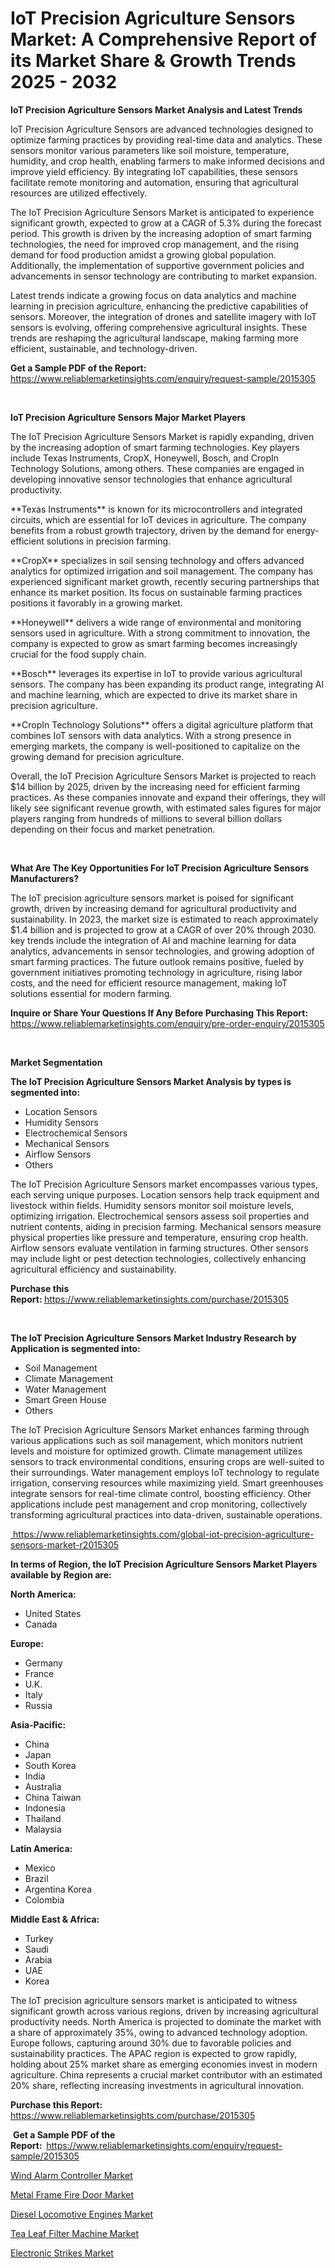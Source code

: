 <p><h1>IoT Precision Agriculture Sensors Market: A Comprehensive Report of its Market Share & Growth Trends 2025 - 2032</h1></p><p><strong>IoT Precision Agriculture Sensors Market Analysis and Latest Trends</strong></p>
<p><p>IoT Precision Agriculture Sensors are advanced technologies designed to optimize farming practices by providing real-time data and analytics. These sensors monitor various parameters like soil moisture, temperature, humidity, and crop health, enabling farmers to make informed decisions and improve yield efficiency. By integrating IoT capabilities, these sensors facilitate remote monitoring and automation, ensuring that agricultural resources are utilized effectively.</p><p>The IoT Precision Agriculture Sensors Market is anticipated to experience significant growth, expected to grow at a CAGR of 5.3% during the forecast period. This growth is driven by the increasing adoption of smart farming technologies, the need for improved crop management, and the rising demand for food production amidst a growing global population. Additionally, the implementation of supportive government policies and advancements in sensor technology are contributing to market expansion.</p><p>Latest trends indicate a growing focus on data analytics and machine learning in precision agriculture, enhancing the predictive capabilities of sensors. Moreover, the integration of drones and satellite imagery with IoT sensors is evolving, offering comprehensive agricultural insights. These trends are reshaping the agricultural landscape, making farming more efficient, sustainable, and technology-driven.</p></p>
<p><strong>Get a Sample PDF of the Report:&nbsp;</strong> <a href="https://www.reliablemarketinsights.com/enquiry/request-sample/2015305?utm_campaign=3047&utm_medium=2&utm_source=Github&utm_content=ia&utm_term=29032025&utm_id=iot-precision-agriculture-sensors">https://www.reliablemarketinsights.com/enquiry/request-sample/2015305</a></p>
<p>&nbsp;</p>
<p><strong>IoT Precision Agriculture Sensors Major Market Players</strong></p>
<p><p>The IoT Precision Agriculture Sensors Market is rapidly expanding, driven by the increasing adoption of smart farming technologies. Key players include Texas Instruments, CropX, Honeywell, Bosch, and CropIn Technology Solutions, among others. These companies are engaged in developing innovative sensor technologies that enhance agricultural productivity.</p><p>**Texas Instruments** is known for its microcontrollers and integrated circuits, which are essential for IoT devices in agriculture. The company benefits from a robust growth trajectory, driven by the demand for energy-efficient solutions in precision farming.</p><p>**CropX** specializes in soil sensing technology and offers advanced analytics for optimized irrigation and soil management. The company has experienced significant market growth, recently securing partnerships that enhance its market position. Its focus on sustainable farming practices positions it favorably in a growing market.</p><p>**Honeywell** delivers a wide range of environmental and monitoring sensors used in agriculture. With a strong commitment to innovation, the company is expected to grow as smart farming becomes increasingly crucial for the food supply chain.</p><p>**Bosch** leverages its expertise in IoT to provide various agricultural sensors. The company has been expanding its product range, integrating AI and machine learning, which are expected to drive its market share in precision agriculture.</p><p>**CropIn Technology Solutions** offers a digital agriculture platform that combines IoT sensors with data analytics. With a strong presence in emerging markets, the company is well-positioned to capitalize on the growing demand for precision agriculture.</p><p>Overall, the IoT Precision Agriculture Sensors Market is projected to reach $14 billion by 2025, driven by the increasing need for efficient farming practices. As these companies innovate and expand their offerings, they will likely see significant revenue growth, with estimated sales figures for major players ranging from hundreds of millions to several billion dollars depending on their focus and market penetration.</p></p>
<p>&nbsp;</p>
<p><strong>What Are The Key Opportunities For IoT Precision Agriculture Sensors Manufacturers?</strong></p>
<p><p>The IoT precision agriculture sensors market is poised for significant growth, driven by increasing demand for agricultural productivity and sustainability. In 2023, the market size is estimated to reach approximately $1.4 billion and is projected to grow at a CAGR of over 20% through 2030. key trends include the integration of AI and machine learning for data analytics, advancements in sensor technologies, and growing adoption of smart farming practices. The future outlook remains positive, fueled by government initiatives promoting technology in agriculture, rising labor costs, and the need for efficient resource management, making IoT solutions essential for modern farming.</p></p>
<p><strong>Inquire or Share Your Questions If Any Before Purchasing This Report:</strong> <a href="https://www.reliablemarketinsights.com/enquiry/pre-order-enquiry/2015305?utm_campaign=3047&utm_medium=2&utm_source=Github&utm_content=ia&utm_term=29032025&utm_id=iot-precision-agriculture-sensors">https://www.reliablemarketinsights.com/enquiry/pre-order-enquiry/2015305</a></p>
<p>&nbsp;</p>
<p><strong>Market Segmentation</strong></p>
<p><strong>The IoT Precision Agriculture Sensors Market Analysis by types is segmented into:</strong></p>
<p><ul><li>Location Sensors</li><li>Humidity Sensors</li><li>Electrochemical Sensors</li><li>Mechanical Sensors</li><li>Airflow Sensors</li><li>Others</li></ul></p>
<p><p>The IoT Precision Agriculture Sensors market encompasses various types, each serving unique purposes. Location sensors help track equipment and livestock within fields. Humidity sensors monitor soil moisture levels, optimizing irrigation. Electrochemical sensors assess soil properties and nutrient contents, aiding in precision farming. Mechanical sensors measure physical properties like pressure and temperature, ensuring crop health. Airflow sensors evaluate ventilation in farming structures. Other sensors may include light or pest detection technologies, collectively enhancing agricultural efficiency and sustainability.</p></p>
<p><strong>Purchase this Report:&nbsp;</strong><a href="https://www.reliablemarketinsights.com/purchase/2015305?utm_campaign=3047&utm_medium=2&utm_source=Github&utm_content=ia&utm_term=29032025&utm_id=iot-precision-agriculture-sensors">https://www.reliablemarketinsights.com/purchase/2015305</a></p>
<p>&nbsp;</p>
<p><strong>The IoT Precision Agriculture Sensors Market Industry Research by Application is segmented into:</strong></p>
<p><ul><li>Soil Management</li><li>Climate Management</li><li>Water Management</li><li>Smart Green House</li><li>Others</li></ul></p>
<p><p>The IoT Precision Agriculture Sensors Market enhances farming through various applications such as soil management, which monitors nutrient levels and moisture for optimized growth. Climate management utilizes sensors to track environmental conditions, ensuring crops are well-suited to their surroundings. Water management employs IoT technology to regulate irrigation, conserving resources while maximizing yield. Smart greenhouses integrate sensors for real-time climate control, boosting efficiency. Other applications include pest management and crop monitoring, collectively transforming agricultural practices into data-driven, sustainable operations.</p></p>
<p><a href="https://www.reliablemarketinsights.com/global-iot-precision-agriculture-sensors-market-r2015305?utm_campaign=3047&utm_medium=2&utm_source=Github&utm_content=ia&utm_term=29032025&utm_id=iot-precision-agriculture-sensors">&nbsp;https://www.reliablemarketinsights.com/global-iot-precision-agriculture-sensors-market-r2015305</a></p>
<p><strong>In terms of Region, the IoT Precision Agriculture Sensors Market Players available by Region are:</strong></p>
<p>
    <p> <strong> North America: </strong>
        <ul>
            <li>United States</li>
            <li>Canada</li>
        </ul>
        </p> 
    <p> <strong> Europe: </strong>
        <ul>
            <li>Germany</li>
            <li>France</li>
            <li>U.K.</li>
            <li>Italy</li>
            <li>Russia</li>
        </ul>
        </p> 
    <p> <strong> Asia-Pacific: </strong>
        <ul>
            <li>China</li>
            <li>Japan</li>
            <li>South Korea</li>
            <li>India</li>
            <li>Australia</li>
            <li>China Taiwan</li>
            <li>Indonesia</li>
            <li>Thailand</li>
            <li>Malaysia</li>
        </ul>
        </p> 
    <p> <strong> Latin America: </strong>
        <ul>
            <li>Mexico</li>
            <li>Brazil</li>
            <li>Argentina Korea</li>
            <li>Colombia</li>
        </ul>
        </p> 
    <p> <strong> Middle East & Africa: </strong>
        <ul>
            <li>Turkey</li>
            <li>Saudi</li>
            <li>Arabia</li>
            <li>UAE</li>
            <li>Korea</li>
        </ul>
    </p>
    </p>
<p><p>The IoT precision agriculture sensors market is anticipated to witness significant growth across various regions, driven by increasing agricultural productivity needs. North America is projected to dominate the market with a share of approximately 35%, owing to advanced technology adoption. Europe follows, capturing around 30% due to favorable policies and sustainability practices. The APAC region is expected to grow rapidly, holding about 25% market share as emerging economies invest in modern agriculture. China represents a crucial market contributor with an estimated 20% share, reflecting increasing investments in agricultural innovation.</p></p>
<p><strong>Purchase this Report: </strong><a href="https://www.reliablemarketinsights.com/purchase/2015305?utm_campaign=3047&utm_medium=2&utm_source=Github&utm_content=ia&utm_term=29032025&utm_id=iot-precision-agriculture-sensors">https://www.reliablemarketinsights.com/purchase/2015305</a></p>
<p>&nbsp;<strong>Get a Sample PDF of the Report:&nbsp;&nbsp;</strong><a href="https://www.reliablemarketinsights.com/enquiry/request-sample/2015305?utm_campaign=3047&utm_medium=2&utm_source=Github&utm_content=ia&utm_term=29032025&utm_id=iot-precision-agriculture-sensors">https://www.reliablemarketinsights.com/enquiry/request-sample/2015305</a></p>
<p><strong></strong></p>
<p><p><a href="https://www.linkedin.com/pulse/driving-forces-behind-wind-alarm-controller-market-expansion-137-k4ate?utm_campaign=3047&utm_medium=2&utm_source=Github&utm_content=ia&utm_term=29032025&utm_id=iot-precision-agriculture-sensors">Wind Alarm Controller Market</a></p><p><a href="https://www.linkedin.com/pulse/current-future-growth-potential-metal-frame-fire-door-market-b3s3e?utm_campaign=3047&utm_medium=2&utm_source=Github&utm_content=ia&utm_term=29032025&utm_id=iot-precision-agriculture-sensors">Metal Frame Fire Door Market</a></p><p><a href="https://www.linkedin.com/pulse/global-diesel-locomotive-engines-market-future-trends-segment-xoo8e?utm_campaign=3047&utm_medium=2&utm_source=Github&utm_content=ia&utm_term=29032025&utm_id=iot-precision-agriculture-sensors">Diesel Locomotive Engines Market</a></p><p><a href="https://www.linkedin.com/pulse/global-tea-leaf-filter-machine-markets-growth-journey-uwoge?utm_campaign=3047&utm_medium=2&utm_source=Github&utm_content=ia&utm_term=29032025&utm_id=iot-precision-agriculture-sensors">Tea Leaf Filter Machine Market</a></p><p><a href="https://www.linkedin.com/pulse/future-forecast-electronic-strikes-market-size-117-cagr-2025-p3ife?utm_campaign=3047&utm_medium=2&utm_source=Github&utm_content=ia&utm_term=29032025&utm_id=iot-precision-agriculture-sensors">Electronic Strikes Market</a></p></p>